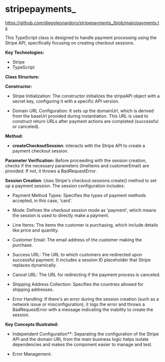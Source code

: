 # stripepayments_
https://github.com/diegoleonardoro/stripepayments_/blob/main/payments.ts

This TypeScript class is designed to handle payment processing using the Stripe API, specifically focusing on creating checkout sessions. 

**Key Technologies:**

- Stripe
- TypeScript

**Class Structure:**

**Constructor:**

- Stripe Initialization: The constructor initializes the stripeAPI object with a secret key, configuring it with a specific API version.

- Domain URL Configuration: It sets up the domainUrl, which is derived from the baseUrl provided during instantiation. This URL is used to construct return URLs after payment actions are completed (successful or canceled).

**Method:**

- **createCheckoutSession**: interacts with the Stripe API to create a payment checkout session. 
    
**Parameter Verification:** Before proceeding with the session creation,  checks if the necessary parameters (lineItems and customerEmail) are provided. If not, it throws a BadRequestError.

**Session Creation**: Uses Stripe's checkout.sessions.create() method to set up a payment session. The session configuration includes:

- Payment Method Types: Specifies the types of payment methods accepted, in this case, 'card'.

- Mode: Defines the checkout session mode as 'payment', which means the session is used to directly make a payment.
  
- Line Items: The items the customer is purchasing, which include details like price and quantity.
  
- Customer Email: The email address of the customer making the purchase.
  
- Success URL: The URL to which customers are redirected upon successful payment. It includes a session ID placeholder that Stripe replaces dynamically.
  
- Cancel URL: The URL for redirecting if the payment process is canceled.
  
- Shipping Address Collection: Specifies the countries allowed for shipping addresses.
  
- Error Handling: If there's an error during the session creation (such as a network issue or misconfiguration), it logs the error and throws a BadRequestError with a message indicating the inability to create the session. 

**Key Concepts Illustrated:**

- Independent Configuration**: Separating the configuration of the Stripe API and the domain URL from the main business logic helps isolate dependencies and makes the component easier to manage and test.

- Error Management.
